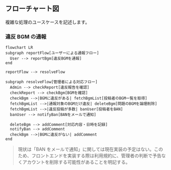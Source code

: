 ## フローチャート図

複雑な処理のユースケースを記述します。

### 違反 BGM の通報

```mermaid
flowchart LR
subgraph reportFlow[ユーザーによる通報フロー]
  User --> reportBgm[違反BGMを通報]
end

reportFlow --> resolveFlow

subgraph resolveFlow[管理者による対応フロー]
  Admin --> checkReport[違反報告を確認]
  checkReport --> checkBgm[BGMを確認]
  checkBgm -->|BGMに違反がある| fetchBgmList[投稿者のBGM一覧を取得]
  fetchBgmList -->|通報対象のBGMだけ違反| deleteBgm[問題のBGMを論理削除]
  fetchBgmList -->|違反投稿が多数| banUser[投稿者をBAN]
  banUser --> notifyBan[BANをメールで通知]

  deleteBgm --> addComment[対応内容・日時を記録]
  notifyBan --> addComment
  checkBgm -->|BGMに違反がない| addComment
end
```

> 現状は「BAN をメールで通知」に関しては現在実装の予定はない。このため、フロントエンドを実装する際は利用規約に、管理者の判断で予告なくアカウントを削除する可能性があることを明記する。

